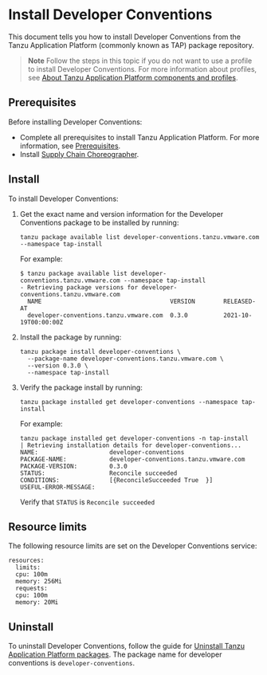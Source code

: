 # Install Developer Conventions

This document tells you how to install Developer Conventions
from the Tanzu Application Platform (commonly known as TAP) package repository.

> **Note** Follow the steps in this topic if you do not want to use a profile to install
> Developer Conventions. For more information about profiles, see [About Tanzu Application Platform
> components and profiles](../about-package-profiles.hbs.md).

## <a id='dc-prereqs'></a>Prerequisites

Before installing Developer Conventions:

- Complete all prerequisites to install Tanzu Application Platform. For more information, see [Prerequisites](../prerequisites.md).
- Install [Supply Chain Choreographer](../scc/install-scc.md).

## <a id='dc-install'></a>Install

To install Developer Conventions:

1. Get the exact name and version information for the Developer Conventions package to be installed
by running:

    ```console
    tanzu package available list developer-conventions.tanzu.vmware.com --namespace tap-install
    ```

    For example:

    ```console
    $ tanzu package available list developer-conventions.tanzu.vmware.com --namespace tap-install
    - Retrieving package versions for developer-conventions.tanzu.vmware.com
      NAME                                    VERSION        RELEASED-AT
      developer-conventions.tanzu.vmware.com  0.3.0          2021-10-19T00:00:00Z
    ```

1. Install the package by running:

    ```console
    tanzu package install developer-conventions \
      --package-name developer-conventions.tanzu.vmware.com \
      --version 0.3.0 \
      --namespace tap-install
    ```

1. Verify the package install by running:

    ```console
    tanzu package installed get developer-conventions --namespace tap-install
    ```

    For example:

    ```console
    tanzu package installed get developer-conventions -n tap-install
    | Retrieving installation details for developer-conventions...
    NAME:                    developer-conventions
    PACKAGE-NAME:            developer-conventions.tanzu.vmware.com
    PACKAGE-VERSION:         0.3.0
    STATUS:                  Reconcile succeeded
    CONDITIONS:              [{ReconcileSucceeded True  }]
    USEFUL-ERROR-MESSAGE:
    ```

    Verify that `STATUS` is `Reconcile succeeded`

## <a id='resource-limits'></a>Resource limits

The following resource limits are set on the Developer Conventions service:

```
resources:
  limits:
  cpu: 100m
  memory: 256Mi
  requests:
  cpu: 100m
  memory: 20Mi
```

## <a id='uninstalling'></a>Uninstall

To uninstall Developer Conventions, follow the guide for [Uninstall Tanzu Application Platform packages](../uninstall.md). The package name for developer conventions is `developer-conventions`.
